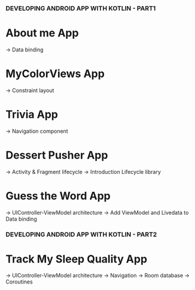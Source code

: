 ### DEVELOPING ANDROID APP WITH KOTLIN - PART1 ###

# About me App
-> Data binding

# MyColorViews App
-> Constraint layout

# Trivia App
-> Navigation component

# Dessert Pusher App
-> Activity & Fragment lifecycle
-> Introduction Lifecycle library

# Guess the Word App
-> UIController-ViewModel architecture
-> Add ViewModel and Livedata to Data binding 

### DEVELOPING ANDROID APP WITH KOTLIN - PART2 ###

# Track My Sleep Quality App
-> UIController-ViewModel architecture
-> Navigation
-> Room database
-> Coroutines
